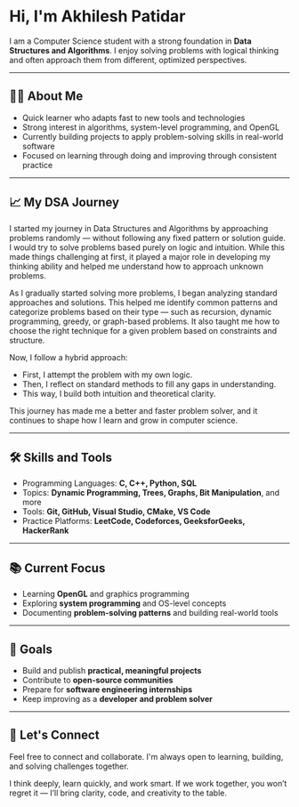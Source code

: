 # Hi, I'm Akhilesh Patidar

I am a Computer Science student with a strong foundation in **Data Structures and Algorithms**. I enjoy solving problems with logical thinking and often approach them from different, optimized perspectives.

---

## 🧑‍💻 About Me

- Quick learner who adapts fast to new tools and technologies  
- Strong interest in algorithms, system-level programming, and OpenGL  
- Currently building projects to apply problem-solving skills in real-world software  
- Focused on learning through doing and improving through consistent practice  

---

## 📈 My DSA Journey

I started my journey in Data Structures and Algorithms by approaching problems randomly — without following any fixed pattern or solution guide. I would try to solve problems based purely on logic and intuition. While this made things challenging at first, it played a major role in developing my thinking ability and helped me understand how to approach unknown problems.

As I gradually started solving more problems, I began analyzing standard approaches and solutions. This helped me identify common patterns and categorize problems based on their type — such as recursion, dynamic programming, greedy, or graph-based problems. It also taught me how to choose the right technique for a given problem based on constraints and structure.

Now, I follow a hybrid approach:
- First, I attempt the problem with my own logic.
- Then, I reflect on standard methods to fill any gaps in understanding.
- This way, I build both intuition and theoretical clarity.

This journey has made me a better and faster problem solver, and it continues to shape how I learn and grow in computer science.

---

## 🛠️ Skills and Tools

- Programming Languages: **C, C++, Python, SQL**  
- Topics: **Dynamic Programming, Trees, Graphs, Bit Manipulation**, and more  
- Tools: **Git, GitHub, Visual Studio, CMake, VS Code**  
- Practice Platforms: **LeetCode, Codeforces, GeeksforGeeks, HackerRank**

---

## 📚 Current Focus

- Learning **OpenGL** and graphics programming  
- Exploring **system programming** and OS-level concepts  
- Documenting **problem-solving patterns** and building real-world tools  

---

## 🎯 Goals

- Build and publish **practical, meaningful projects**  
- Contribute to **open-source communities**  
- Prepare for **software engineering internships**  
- Keep improving as a **developer and problem solver**

---

## 🤝 Let's Connect

Feel free to connect and collaborate. I'm always open to learning, building, and solving challenges together.

I think deeply, learn quickly, and work smart. If we work together, you won’t regret it — I’ll bring clarity, code, and creativity to the table.
